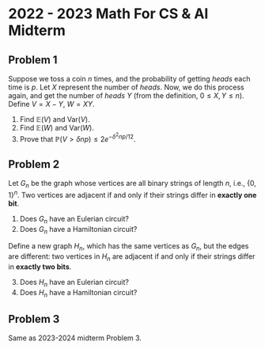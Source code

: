 # 2022 - 2023 Math For CS & AI Midterm

## Problem 1

Suppose we toss a coin $n$ times, and the probability of getting _heads_ each time is $p$. Let $X$ represent the number of _heads_. Now, we do this process again, and get the number of _heads_ $Y$ (from the definition, $0\le X,Y\le n$). Define $V=X-Y$, $W=XY$.

1. Find $\mathbb E(V)$ and $\text{Var}(V)$.
2. Find $\mathbb E(W)$ and $\text{Var}(W)$.
3. Prove that $\mathbb P(V>\delta np)\le 2e^{-\delta^2np/12}$.

## Problem 2

Let $G_n$ be the graph whose vertices are all binary strings of length $n$, i.e., $\{0,1\}^n$. Two vertices are adjacent if and only if their strings differ in **exactly one bit**.

1. Does $G_n$ have an Eulerian circuit?  
2. Does $G_n$ have a Hamiltonian circuit?

Define a new graph $H_n$, which has the same vertices as $G_n$, but the edges are different: two vertices in $H_n$ are adjacent if and only if their strings differ in **exactly two bits**.

3. Does $H_n$ have an Eulerian circuit?  
4. Does $H_n$ have a Hamiltonian circuit?

## Problem 3

Same as 2023-2024 midterm Problem 3.